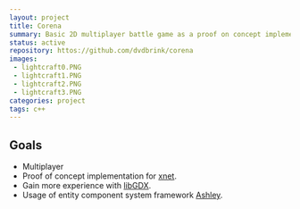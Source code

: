 ```yaml
---
layout: project
title: Corena
summary: Basic 2D multiplayer battle game as a proof on concept implementation for xnet.
status: active
repository: httos://github.com/dvdbrink/corena
images:
 - lightcraft0.PNG
 - lightcraft1.PNG
 - lightcraft2.PNG
 - lightcraft3.PNG
categories: project
tags: c++
---
```


## Goals
* Multiplayer
* Proof of concept implementation for [xnet](https://danielvandenbrink.com/project/xnet).
* Gain more experience with [libGDX](https://github.com/libgdx/libgdx).
* Usage of entity component system framework [Ashley](https://github.com/libgdx/ashley). 
